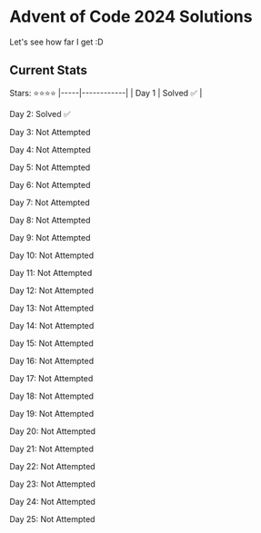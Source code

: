 # Advent of Code 2024 Solutions

Let's see how far I get :D

## Current Stats

Stars: ⭐⭐⭐⭐
|-----|------------|
| Day 1 | Solved ✅ |

Day 2: Solved ✅

Day 3: Not Attempted

Day 4: Not Attempted

Day 5: Not Attempted

Day 6: Not Attempted

Day 7: Not Attempted

Day 8: Not Attempted

Day 9: Not Attempted

Day 10: Not Attempted

Day 11: Not Attempted

Day 12: Not Attempted

Day 13: Not Attempted

Day 14: Not Attempted

Day 15: Not Attempted

Day 16: Not Attempted

Day 17: Not Attempted

Day 18: Not Attempted

Day 19: Not Attempted

Day 20: Not Attempted

Day 21: Not Attempted

Day 22: Not Attempted

Day 23: Not Attempted

Day 24: Not Attempted

Day 25: Not Attempted
